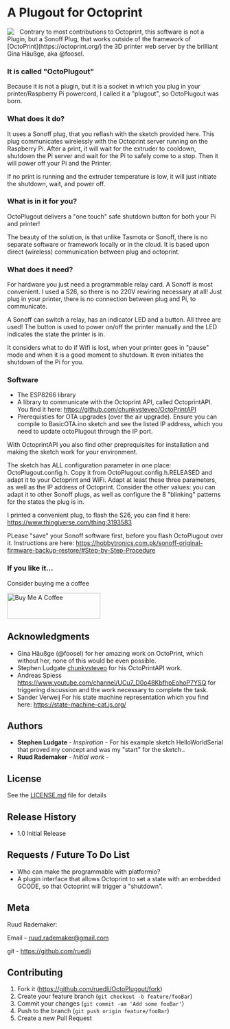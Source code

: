 # A Plugout for Octoprint
<img align="left" style="padding-right:10px;" src="https://octoprint.org/assets/img/logo.png">
Contrary to most contributions to Octoprint, this software is not a Plugin, but a Sonoff Plug, that works outside of the framework of [OctoPrint](https://octoprint.org/) the 3D printer web server by the brilliant Gina Häußge, aka @foosel.

### It is called "OctoPlugout"
Because it is not a plugin, but it is a socket in which you plug in your printer/Raspberry Pi powercord, I called it a "plugout", so OctoPlugout was born.

### What does it do?
It uses a Sonoff plug, that you reflash with the sketch provided here. This plug communicates wirelessly with the Octoprint server running on the Raspberry Pi.
After a print, it will wait for the extruder to cooldown, shutdown the Pi server and wait for the Pi to safely come to a stop. Then it will power off your Pi and the Printer.

If no print is running and the extruder temperature is low, it will just initiate the shutdown, wait, and power off.

### What is in it for you?

OctoPlugout delivers a "one touch" safe shutdown button for both your Pi and printer!

The beauty of the solution, is that unlike Tasmota or Sonoff, there is no separate software or framework locally or in the cloud. It is based upon direct (wireless) communication between plug and octoprint.

### What does it need?

For hardware you just need a programmable relay card. A Sonoff is most convenient. I used a S26, so there is no 220V rewiring necessary at all! Just plug in your printer, there is no connection between plug and Pi, to communicate.

A Sonoff can switch a relay, has an indicator LED and a button. All three are used! The button is used to power on/off the printer manually and the LED indicates the state the printer is in.

It considers what to do if Wifi is lost, when your printer goes in "pause" mode and when it is a good moment to shutdown. It even initiates the shutdown of the Pi for you.

### Software

- The ESP8266 library 
- A library to communicate with the Octoprint API, called OctoprintAPI. You find it here: https://github.com/chunkysteveo/OctoPrintAPI 
- Prerequisties for OTA upgrades (over the air upgrade). Ensure you can compile to BasicOTA.ino sketch and see the listed IP address, which you need to update octoPlugout through the IP port.

With OctoprintAPI you also find other preprequisites for installation and making the sketch work for your environment.

The sketch has ALL configuration parameter in one place: OctoPlugout.config.h. Copy it from OctoPlugout.config.h.RELEASED and adapt it to your Octoprint and WiFi. Adapt at least these three parameters, as well as the IP address of Octoprint. Consider the other values: you can adapt it to other Sonoff plugs, as well as configure the 8 "blinking" patterns for the states the plug is in. 

I printed a convenient plug, to flash the S26, you can find it here: https://www.thingiverse.com/thing:3193583

PLease "save" your Sonoff software first, before you flash OctoPlugout over it. Instructions are here: https://hobbytronics.com.pk/sonoff-original-firmware-backup-restore/#Step-by-Step-Procedure 


### If you like it...

Consider buying me a coffee

<a href="https://www.buymeacoffee.com/ruedli" target="_blank"><img src="https://cdn.buymeacoffee.com/buttons/v2/default-yellow.png" alt="Buy Me A Coffee" style="height: 60px !important;width: 217px !important;" ></a>

## Acknowledgments

* Gina Häußge (@foosel) for her amazing work on OctoPrint, which without her, none of this would be even possible.
* Stephen Ludgate [chunkysteveo](https://github.com/chunkysteveo) for his OctoPrintAPI work.
* Andreas Spiess https://www.youtube.com/channel/UCu7_D0o48KbfhpEohoP7YSQ for triggering discussion and the work necessary to complete the task.
* Sander Verweij For his state machine representation which you find here: https://state-machine-cat.js.org/

## Authors

* **Stephen Ludgate** - *Inspiration* - For his example sketch HelloWorldSerial that proved my concept and was my "start" for the sketch..
* **Ruud Rademaker**  - *Initial work* - 

## License

See the [LICENSE.md](LICENSE.md) file for details


## Release History
* 1.0 Initial Release

## Requests / Future To Do List
- Who can make the programmable with platformio?
- A plugin interface that allows Octoprint to set a state with an embedded GCODE, so that Octoprint will trigger a "shutdown".

## Meta

Ruud Rademaker:

Email - ruud.rademaker@gmail.com

git - https://github.com/ruedli

## Contributing

1. Fork it (<https://github.com/ruedli/OctoPlugout/fork>)
2. Create your feature branch (`git checkout -b feature/fooBar`)
3. Commit your changes (`git commit -am 'Add some fooBar'`)
4. Push to the branch (`git push origin feature/fooBar`)
5. Create a new Pull Request
